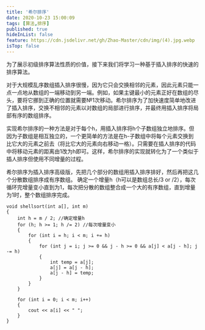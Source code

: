 ```yaml
---
title: '希尔排序'
date: 2020-10-23 15:00:09
tags: [算法,排序]
published: true
hideInList: false
feature: https://cdn.jsdelivr.net/gh/Zhao-Master/cdn/img/(4).jpg.webp
isTop: false
---
```

为了展示初级排序算法性质的价值，接下来我们将学习一种基于插入排序的快速的排序算法。
<!-- more -->
对于大规模乱序数组插入排序很慢，因为它只会交换相邻的元素，因此元素只能一点一点地从数组的一端移动到另一端。例如，如果主键最小的元素正好在数组的尽头，要将它挪到正确的位置就需要№1次移动。希尔排序为了加快速度简单地改进了插入排序，交换不相邻的元素以对数组的局部进行排序，并最终用插入排序将局部有序的数组排序。

实现希尔排序的一种方法是对于每个h，用插入排序将h个子数组独立地排序。但因为子数组是相互独立的，一个更简单的方法是在h-子数组中将每个元素交换到比它大的元素之前去（将比它大的元素向右移动一格）。只需要在插人排序的代码中将移动元素的距离由1改为h即可。这样，希尔排序的实现就转化为了一个类似于插人排序但使用不同增量的过程。

希尔排序为插入排序高级版，先把几个部分的数组用插入排序排好，然后再把这几个分散数组排序成有序数组。
确定一个增量h（h可以是数组总长/3 or /2），每次循环完增量变小直到为1，每次把分散的数组整合成一个大的有序数组，直到增量为1时，整个数组排序完成。

```C/C++
void shellsort(int a[], int m)
{
    int h = m / 2; //确定增量h
    for (h; h >= 1; h /= 2) //每次增量变小
    {
        for (int i = h; i < m; i += h)
        {
            for (int j = i; j >= 0 && j - h >= 0 && a[j] < a[j - h]; j -= h)
            {
                int temp = a[j];
                a[j] = a[j - h];
                a[j - h] = temp;
            }
        }
    }

    for (int i = 0; i < m; i++)
    {
        cout << a[i] << " ";
    }
}
```